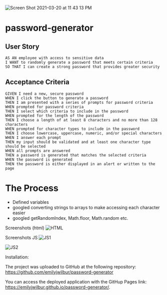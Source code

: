 ![Screen Shot 2021-03-20 at 11 43 13 PM](https://user-images.githubusercontent.com/79462454/111892983-13047d00-89d6-11eb-811e-100a2029eef8.png)
# password-generator

## User Story

```
AS AN employee with access to sensitive data
I WANT to randomly generate a password that meets certain criteria
SO THAT I can create a strong password that provides greater security
```

## Acceptance Criteria

```
GIVEN I need a new, secure password
WHEN I click the button to generate a password
THEN I am presented with a series of prompts for password criteria
WHEN prompted for password criteria
THEN I select which criteria to include in the password
WHEN prompted for the length of the password
THEN I choose a length of at least 8 characters and no more than 128 characters
WHEN prompted for character types to include in the password
THEN I choose lowercase, uppercase, numeric, and/or special characters
WHEN I answer each prompt
THEN my input should be validated and at least one character type should be selected
WHEN all prompts are answered
THEN a password is generated that matches the selected criteria
WHEN the password is generated
THEN the password is either displayed in an alert or written to the page
```

<h1> The Process </h1>

- Defined variables
- googled converting strings to arrays to make accessing each character easier
- googled getRandomIndex, Math.floor, Math.random etc. 

Screenshots (html)
![HTML](https://user-images.githubusercontent.com/79462454/111892916-de90c100-89d5-11eb-820d-abbc5b4e0a1a.png)

Screenshots JS
![JS1](https://user-images.githubusercontent.com/79462454/111892919-e3ee0b80-89d5-11eb-9875-f24020691d9b.png)

![JS2](https://user-images.githubusercontent.com/79462454/111892920-e81a2900-89d5-11eb-9284-14840a3c6403.png)


Installation:

The project was uploaded to GitHub at the following repository: https://github.com/emilyjwilbur/password-generator

You can access the deployed application with the GitHup Pages link: https://emilyjwilbur.github.io/password-generator/.



